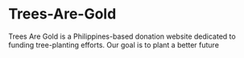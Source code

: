 # Trees-Are-Gold
Trees Are Gold is a Philippines-based donation website dedicated to funding tree-planting efforts. Our goal is to plant a better future
